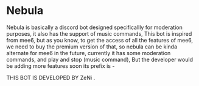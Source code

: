 # Nebula
Nebula is basically a discord bot designed specificallly for moderation purposes, it also has the support of music commands, This bot is inspired from mee6, but as you know, to get the access of all the features of mee6, we need to buy the premium version of that, so nebula can be kinda alternate for mee6 in the future, currently it has some moderation commands, and play and stop (music command), But the developer would be adding more features soon  its prefix is -  

THIS BOT IS DEVELOPED BY ZeNi .
